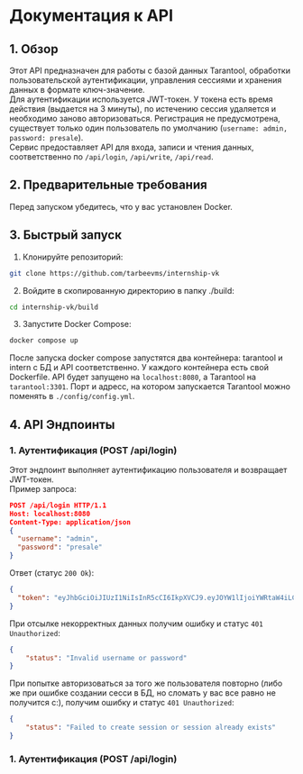 # Документация к API

## 1. Обзор

Этот API предназначен для работы с базой данных Tarantool, обработки пользовательской аутентификации, управления сессиями и хранения данных в формате ключ-значение.<br>
Для аутентификации используется JWT-токен. У токена есть время действия (выдается на 3 минуты), по истечению сессия удаляется и необходимо заново авторизоваться. Регистрация не предусмотрена, существует только один пользователь по умолчанию (`username: admin, password: presale`).<br>
Сервис предоставляет API для входа, записи и чтения данных, соответственно по `/api/login`, `/api/write`, `/api/read`.<br>

## 2. Предварительные требования

Перед запуском убедитесь, что у вас установлен Docker.

## 3. Быстрый запуск

1. Клонируйте репозиторий:

```bash
git clone https://github.com/tarbeevms/internship-vk
```

2. Войдите в скопированную директорию в папку ./build:

```bash
cd internship-vk/build
```

3. Запустите Docker Compose:

```bash
docker compose up 
```

После запуска docker compose запустятся два контейнера: tarantool и intern с БД и API соответственно. У каждого контейнера есть свой Dockerfile.
API будет запущено на `localhost:8080`, а Tarantool на `tarantool:3301`. Порт и адресс, на котором запускается Tarantool можно поменять в `./config/config.yml`.

## 4. API Эндпоинты

### 1. Аутентификация (POST /api/login)
Этот эндпоинт выполняет аутентификацию пользователя и возвращает JWT-токен.<br>
Пример запроса: </br>
```json
POST /api/login HTTP/1.1
Host: localhost:8080
Content-Type: application/json
{
  "username": "admin",
  "password": "presale"
}
```
Ответ (статус `200 Ok`): 
```json
{
  "token": "eyJhbGciOiJIUzI1NiIsInR5cCI6IkpXVCJ9.eyJOYW1lIjoiYWRtaW4iLCJleHAiOjE3MjQxMTExNDV9.0kn4u7X-JhO-eHZf8IOc_zWKONL42-tvFMbKkD1fibo"
}
```

При отсылке некорректных данных получим ошибку и статус `401 Unauthorized`:
```json
{
    "status": "Invalid username or password"
}
```
При попытке авторизоваться за того же пользователя повторно (либо же при ошибке создании сесси в БД, но сломать у вас все равно не получится с:), получим ошибку и статус `401 Unauthorized`:
```json
{
    "status": "Failed to create session or session already exists"
}
```
### 1. Аутентификация (POST /api/login)





